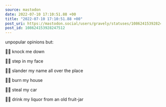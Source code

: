 ```yaml
---
source: mastodon
date: 2022-07-10 17:10:51.88 +00
title: "2022-07-10 17:10:51.88 +00"
post_uri: https://mastodon.social/users/gravely/statuses/108624153928247512
post_id: 108624153928247512
---
```

unpopular opinions but:

🙅🏽 knock me down

🙅🏽 step in my face

🙅🏽 slander my name all over the place

🙅🏽 burn my house

🙅🏽 steal my car

🙅🏽 drink my liquor from an old fruit-jar


